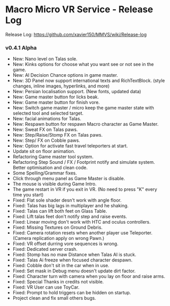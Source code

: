 # Macro Micro VR Service - Release Log
Release Log: https://github.com/xavier150/MMVS/wiki/Release-log

###  v0.4.1 Alpha

- New: Nano level on Talas sole.
- New: Kinks options for choose what you want see or not see in the game.
- New: AI Decision Chance options in game master.
- New: 3D Panel now support international texts and RichTextBlock. (style changes, inline images, hyperlinks, and more)
- New: Persian localisation support. (New fonts, updated data)
- New: Game master button for licks beak.
- New: Game master button for finish vore.
- New: Switch game master / micro keep the game master state with selected tool and selected target.
- New: facial animations for Talas.
- New: Respawn button for respawn Macro character as Game Master.
- New: Sweat FX on Talas paws.
- New: Step/Raise/Stomp FX on Talas paws.
- New: Step/ FX on Cobble paws.
- New: Option for activate fast travel teleporters at start.
- Update sit on floor animation.
- Refactoring Game master tool system.
- Refactoring Step Sound / FX / Footprint notify and simulate system. Better optimisation and clean code.
- Some Spelling/Grammar fixes.
- Click through menu panel as Game Master is disable.
- The mouse is visible during Game Intro.
- The game restart in VR if you exit in VR. (No need to press "K" every time you start)
- Fixed: Flat sole shader desn't work with angle floor.
- Fixed: Talas has big lags in multiplayer and he shaking.
- Fixed: Talas can lift both feet on Glass Table.
- Fixed: Lift talas feet don't notify step and raise events.
- Fixed: Linear moving don't work with HTC and oculus controllers.
- Fixed: Missing Textures on Ground Debris.
- Fixed: Camera rotation resets when another player use Teleporter. (Camera replication apply on wrong Pawn.)
- Fixed: VR offset durring vore sequences is wrong.
- Fixed: Dedicated server crash.
- Fixed: Stomp has no maw Distance when Talas AI is stuck.
- Fixed: Talas Ai freeze when focused character despawn.
- Fixed: Cobble don't sit in the car when in use.
- Fixed: Set mask in Debug menu doesn't update dirt factor.
- Fixed: Character turn with camera when you lay on floor and raise arms.
- Fixed: Special Thanks in credits not visible.
- Fixed: VR User can use ToyCar.
- Fixed: Prompt to hold triggers can be hidden on startup.
- Project clean and fix small others bugs.
